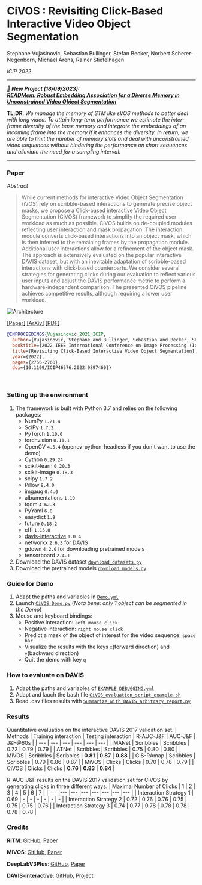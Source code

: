 # CiVOS : Revisiting Click-Based Interactive Video Object Segmentation

Stephane Vujasinovic, Sebastian Bullinger, Stefan Becker, Norbert Scherer-Negenborn, Michael Arens, Rainer Stiefelhagen

*ICIP 2022*


---
***📰 New Project (18/09/2023):   
[READMem: Robust Embedding Association for a Diverse Memory in Unconstrained Video Object Segmentation](https://github.com/Vujas-Eteph/READMem)***

**TL;DR**: *We manage the memory of STM like sVOS methods to better deal with long video. To attain long-term performance we estimate the inter-frame diversity of the base memory and integrate the embeddings of an incoming frame into the memory if it enhances the diversity. In return, we are able to limit the number of memory slots and deal with unconstrained video sequences without hindering the performance on short sequences and alleviate the need for a sampling interval.*

---

### Paper
*Abstract*
>While current methods for interactive Video Object Segmentation (iVOS) rely on scribble-based interactions to generate precise object masks, we propose a Click-based interactive Video Object Segmentation (CiVOS) framework to simplify the required user workload as much as possible. CiVOS builds on de-coupled modules reflecting user interaction and mask propagation. The interaction module converts click-based interactions into an object mask, which is then inferred to the remaining frames by the propagation module. Additional user interactions allow for a refinement of the object mask. The approach is extensively evaluated on the popular interactive DAVIS dataset, but with an inevitable adaptation of scribble-based interactions with click-based counterparts. We consider several strategies for generating clicks during our evaluation to reflect various user inputs and adjust the DAVIS performance metric to perform a hardware-independent comparison. The presented CiVOS pipeline achieves competitive results, although requiring a lower user workload. 

![Architecture](Architecture.jpg)

[[Paper]](https://ieeexplore.ieee.org/document/9897460) [[ArXiv]](https://arxiv.org/abs/2203.01784)  [[PDF]](https://arxiv.org/pdf/2203.01784.pdf)
```bibtex
@INPROCEEDINGS{Vujasinović_2021_ICIP,
  author={Vujasinović, Stéphane and Bullinger, Sebastian and Becker, Stefan and Scherer-Negenborn, Norbert and Arens, Michael and Stiefelhagen, Rainer},
  booktitle={2022 IEEE International Conference on Image Processing (ICIP)}, 
  title={Revisiting Click-Based Interactive Video Object Segmentation}, 
  year={2022},
  pages={2756-2760},
  doi={10.1109/ICIP46576.2022.9897460}}

```
<br clear="left"/>


### Setting up the environment
1. The framework is built with Python 3.7 and relies on the following packages:
   - NumPy `1.21.4`
   - SciPy `1.7.2`
   - PyTorch `1.10.0`
   - torchvision `0.11.1`
   - OpenCV `4.5.4` (opencv-python-headless if you don't want to use the demo)
   - Cython `0.29.24`
   - scikit-learn  `0.20.3`
   - scikit-image  `0.18.3`
   - scipy `1.7.2`
   - Pillow `8.4.0`
   - imgaug `0.4.0`
   - albumentations `1.10`
   - tqdm     `4.62.3`
   - PyYaml   `6.0`
   - easydict `1.9`
   - future   `0.18.2`
   - cffi     `1.15.0`
   - [davis-interactive](https://github.com/albertomontesg/davis-interactive) `1.0.4` 
   - networkx `2.6.3` for DAVIS
   - gdown `4.2.0` for downloading pretrained models 
   - tensorboard `2.4.1`
2. Download the DAVIS dataset [`download_datasets.py`](download_datasets.py)
3. Download the pretrained models [`download_models.py`](download_models.py)

### Guide for Demo
1. Adapt the paths and variables in [`Demo.yml`](Demo.yml)
2. Launch [`CiVOS_Demo.py`](CiVOS_Demo.py) (*Nota bene: only 1 object can be segmented in the Demo*)
3. Mouse and keyboard bindings:
    - Positive interaction: `left mouse click`
    - Negative interaction: `right mouse click`
    - Predict a mask of the object of interest for the video sequence: `space bar`
    - Visualize the results with the keys `x`(forward direction) and `y`(backward direction) 
    - Quit the demo with key `q`

### How to evaluate on DAVIS
1. Adapt the paths and variables of [`EXAMPLE_DEBUGGING.yml`](evaluation_space/eval_example/EXAMPLE_DEBUGGING.yml)
2. Adapt and lauch the bash file [`CiVOS_evaluation_script_example.sh`](CiVOS_evaluation_script_example.sh)
3. Read .csv files results with [`Summarize_with_DAVIS_arbitrary_report.py`](evaluation_space/Summarize_with_DAVIS_arbitrary_report.py)

### Results

Quantitative evaluation on the interactive DAVIS 2017 validation set.
| Methods   | Training interaction | Testing interaction | R-AUC-J&F	| AUC-J&F  | J&F@60s  |
| ---       | ---                  | ---                 | ---       | ---      | ---      |
| MANet     | Scribbles            | Scribbles           | 0.72      | 0.79     | 0.79     |
| ATNet     | Scribbles            | Scribbles           | 0.75      | 0.80     | 0.80     |
| MiVOS     | Scribbles            | Scribbles           | **0.81**  | **0.87** | **0.88** |
| GIS-RAmap | Scribbles            | Scribbles           | 0.79      | 0.86     | 0.87     |
| MiVOS     | Clicks               | Clicks              | 0.70      | 0.78     | 0.79     |
| CiVOS     | Clicks               | Clicks              | **0.76**  | **0.83** | **0.84** |


R-AUC-J&F results on the DAVIS 2017 validation set for CiVOS by generating clicks in three different ways.
| Maximal Number of Clicks  | 1     | 2    | 3    | 4    | 5    | 6    | 7    |
| ---                       |---    |---   |---   |---   |---   |---   |---   |
| Interaction Strategy 1    | 0.69  | -    | -    | -    | -    | -    | -    |
| Interaction Strategy 2    | 0.72  | 0.76 | 0.76 | 0.75 | 0.75 | 0.75 | 0.76 |
| Interaction Strategy 3    | 0.74  | 0.77 | 0.78 | 0.78 | 0.78 | 0.78 | 0.78 |

### Credits

**RiTM**: [GitHub](https://github.com/saic-vul/ritm_interactive_segmentation), [Paper](https://arxiv.org/pdf/2103.07941.pdf)

**MiVOS**: [GitHub](https://github.com/hkchengrex/MiVOS), [Paper](https://arxiv.org/pdf/2103.07941.pdf)

**DeepLabV3Plus**: [GitHub](https://github.com/VainF/DeepLabV3Plus-Pytorch), [Paper](https://arxiv.org/pdf/1802.02611.pdf)

**DAVIS-interactive**: [GitHub](https://github.com/albertomontesg/davis-interactive), [Project](https://interactive.davischallenge.org/)
